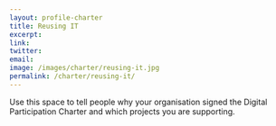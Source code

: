 ```yaml
---
layout: profile-charter
title: Reusing IT
excerpt: 
link: 
twitter: 
email: 
image: /images/charter/reusing-it.jpg
permalink: /charter/reusing-it/
---
```


Use this space to tell people why your organisation signed the Digital Participation Charter and which projects you are supporting.